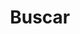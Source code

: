 ---
title: "Buscar" # in any language you want
layout: "search" # is necessary
#url: "/post"
# description: "Description for Search"
summary: "search"
placeholder: "Introduce el titulo del post"
---
